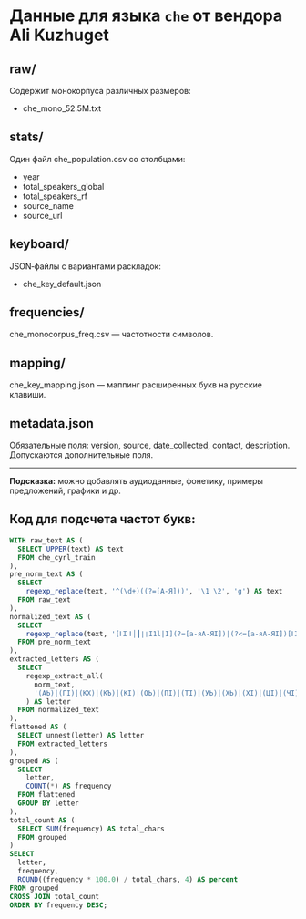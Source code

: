 # Данные для языка `che` от вендора Ali Kuzhuget

## raw/
Содержит монокорпуса различных размеров:
- che_mono_52.5M.txt

## stats/
Один файл che_population.csv со столбцами:
- year
- total_speakers_global
- total_speakers_rf
- source_name
- source_url

## keyboard/
JSON‑файлы с вариантами раскладок:
- che_key_default.json

## frequencies/
che_monocorpus_freq.csv — частотности символов.

## mapping/
che_key_mapping.json — маппинг расширенных букв на русские клавиши.

## metadata.json
Обязательные поля: version, source, date_collected, contact, description.
Допускаются дополнительные поля.

---  
**Подсказка:** можно добавлять аудиоданные, фонетику, примеры предложений, графики и др.

## Код для подсчета частот букв: 

```sql
WITH raw_text AS (
  SELECT UPPER(text) AS text
  FROM che_cyrl_train
),
pre_norm_text AS (
  SELECT
    regexp_replace(text, '^(\d+)((?=[А-Я]))', '\1 \2', 'g') AS text
  FROM raw_text
),
normalized_text AS (
  SELECT
    regexp_replace(text, '[ⅠＩǀ│┃∣❘I1l|І](?=[а-яА-ЯӀ])|(?<=[а-яА-ЯӀ])[ⅠＩǀ│┃∣❘I1l|І]', 'Ӏ', 'g') AS norm_text
  FROM pre_norm_text
),
extracted_letters AS (
  SELECT
    regexp_extract_all(
      norm_text,
      '(АЬ)|(ГӀ)|(КХ)|(КЪ)|(КӀ)|(ОЬ)|(ПӀ)|(ТӀ)|(УЬ)|(ХЬ)|(ХӀ)|(ЦӀ)|(ЧӀ)|(ЮЬ)|(ЯЬ)|([АБВГДЕЁЖЗИЙКЛМНОПРСТУФХЦЧШЩЪЫЬЭЮЯӀ])'
    ) AS letter
  FROM normalized_text
),
flattened AS (
  SELECT unnest(letter) AS letter
  FROM extracted_letters
),
grouped AS (
  SELECT
    letter,
    COUNT(*) AS frequency
  FROM flattened
  GROUP BY letter
),
total_count AS (
  SELECT SUM(frequency) AS total_chars
  FROM grouped
)
SELECT
  letter,
  frequency,
  ROUND((frequency * 100.0) / total_chars, 4) AS percent
FROM grouped
CROSS JOIN total_count
ORDER BY frequency DESC;
```
